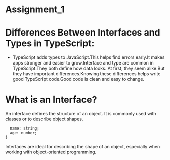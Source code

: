# Assignment_1
# Differences Between Interfaces and Types in TypeScript:
* TypeScript adds types to JavaScript.This helps find errors early.It makes apps stronger and easier to grow.Interface and type are common in TypeScript.They both define how data looks.
At first, they seem alike.But they have important differences.Knowing these differences helps write good TypeScript code.Good code is clean and easy to change.

# What is an Interface?
An interface defines the structure of an object. It is commonly used with classes or to describe object shapes.

```interface User {
  name: string;
  age: number;
}
```

Interfaces are ideal for describing the shape of an object, especially when working with object-oriented programming.
